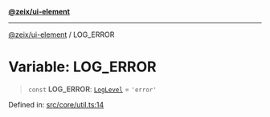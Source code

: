 [**@zeix/ui-element**](../README.md)

***

[@zeix/ui-element](../globals.md) / LOG\_ERROR

# Variable: LOG\_ERROR

> `const` **LOG\_ERROR**: [`LogLevel`](../type-aliases/LogLevel.md) = `'error'`

Defined in: [src/core/util.ts:14](https://github.com/zeixcom/ui-element/blob/297c0e8e040b3880ad85a2bc873523a8086f09a3/src/core/util.ts#L14)
